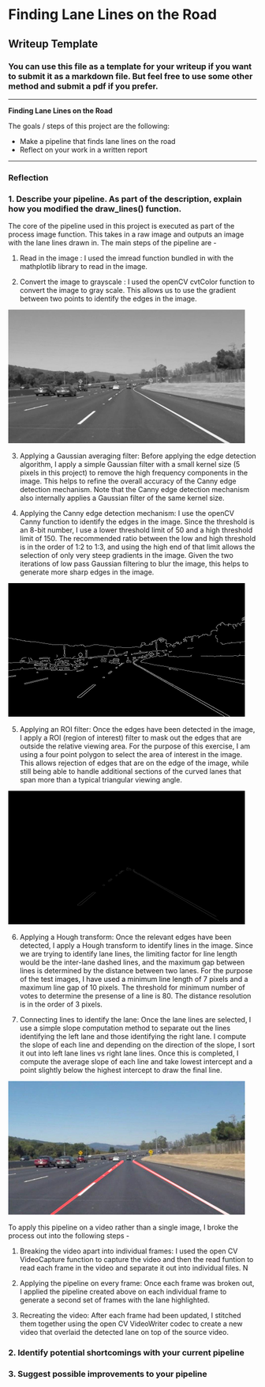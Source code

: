 # **Finding Lane Lines on the Road** 

## Writeup Template

### You can use this file as a template for your writeup if you want to submit it as a markdown file. But feel free to use some other method and submit a pdf if you prefer.

---

**Finding Lane Lines on the Road**

The goals / steps of this project are the following:
* Make a pipeline that finds lane lines on the road
* Reflect on your work in a written report


[//]: # (Image References)

[image1]: ./IntermediateImages/GraysolidWhiteCurve.jpg "Grayscale"
[image2]: ./IntermediateImages/CannysolidWhiteCurve.jpg "Canny Edge Detected Output"
[image3]: ./IntermediateImages/ROIsolidWhiteCurve.jpg "ROI filtered output"
[image4]: ./test_images_output/solidWhiteCurve.jpg "Lane Mapped Output"


---

### Reflection

### 1. Describe your pipeline. As part of the description, explain how you modified the draw_lines() function.

 The core of the pipeline used in this project is executed as part of the process image function. This takes in a raw image and outputs an image with the lane lines drawn in. The main steps of the pipeline are - 
 
 1. Read in the image : I used the imread function bundled in with the mathplotlib library to read in the image. 
 
 2. Convert the image to grayscale : I used the openCV cvtColor function to convert the image to gray scale. This allows us to use the gradient between two points to identify the edges in the image. 

<img src="IntermediateImages/GraysolidWhiteCurve.jpg" width="480" alt="Combined Image" />
 
 3. Applying a Gaussian averaging filter: Before applying the edge detection algorithm, I apply a simple Gaussian filter with a small kernel size (5 pixels in this project) to remove the high frequency components in the image. This helps to refine the overall accuracy of the Canny edge detection mechanism. Note that the Canny edge detection mechanism also internally applies a Gaussian filter of the same kernel size.
 
 4. Applying the Canny edge detection mechanism: I use the openCV Canny function to identify the edges in the image. Since the threshold is an 8-bit number, I use a lower threshold limit of 50 and a high threshold limit of 150. The recommended ratio between the low and high threshold is in the order of 1:2 to 1:3, and using the high end of that limit allows the selection of only very steep gradients in the image. Given the two iterations of low pass Gaussian filtering to blur the image, this helps to generate more sharp edges in the image.
 
 <img src="IntermediateImages/CannysolidWhiteCurve.jpg" width="480" alt="Combined Image" />


 5. Applying an ROI filter: Once the edges have been detected in the image, I apply a ROI (region of interest) filter to mask out the edges that are outside the relative viewing area. For the purpose of this exercise, I am using a four point polygon to select the area of interest in the image. This allows rejection of edges that are on the edge of the image, while still being able to handle additional sections of the curved lanes that span more than a typical triangular viewing angle. 
  
<img src="IntermediateImages/ROIsolidWhiteCurve.jpg" width="480" alt="Combined Image" />

6. Applying a Hough transform: Once the relevant edges have been detected, I apply a Hough transform to identify lines in the image. Since we are trying to identify lane lines, the limiting factor for line length would be the inter-lane dashed lines, and the maximum gap between lines is determined by the distance between two lanes. For the purpose of the test images, I have used a minimum line length of 7 pixels and a maximum line gap of 10 pixels. The threshold for minimum number of votes to determine the presense of a line is 80. The distance resolution is in the order of 3 pixels. 
 
7. Connecting lines to identify the lane: Once the lane lines are selected, I use a simple slope computation method to separate out the lines identifying the left lane and those identifying the right lane. I compute the slope of each line and depending on the direction of the slope, I sort it out into left lane lines vs right lane lines. Once this is completed, I compute the average slope of each line and take lowest intercept and a point slightly below the highest intercept to draw the final line.


<img src="test_images_output/solidWhiteCurve.jpg" width="480" alt="Combined Image" />

To apply this pipeline on a video rather than a single image, I broke the process out into the following steps - 

1. Breaking the video apart into individual frames: I used the open CV VideoCapture function to capture the video and then the read funtion to read each frame in the video and separate it out into individual files. N

2. Applying the pipeline on every frame: Once each frame was broken out, I applied the pipeline created above on each individual frame to generate a second set of frames with the lane highlighted.

3. Recreating the video: After each frame had been updated, I stitched them together using the open CV VideoWriter codec to create a new video that overlaid the detected lane on top of the source video. 


### 2. Identify potential shortcomings with your current pipeline




### 3. Suggest possible improvements to your pipeline

